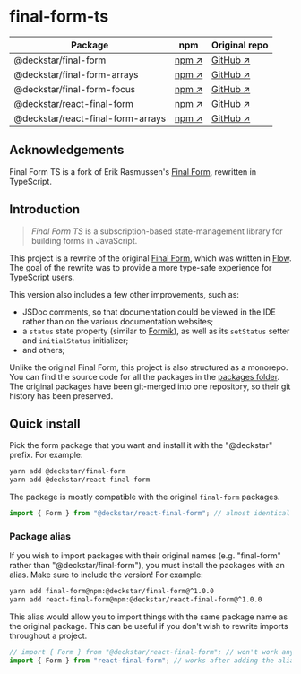 # final-form-ts

| Package                           | npm                                                                       | Original repo                                                      |
| --------------------------------- | ------------------------------------------------------------------------- | ------------------------------------------------------------------ |
| @deckstar/final-form              | [npm ↗️](https://www.npmjs.com/package/@deckstar/final-form)              | [GitHub ↗️](https://github.com/final-form/final-form)              |
| @deckstar/final-form-arrays       | [npm ↗️](https://www.npmjs.com/package/@deckstar/final-form-arrays)       | [GitHub ↗️](https://github.com/final-form/final-form-arrays)       |
| @deckstar/final-form-focus        | [npm ↗️](https://www.npmjs.com/package/@deckstar/final-form-focus)        | [GitHub ↗️](https://github.com/final-form/final-form-focus)        |
| @deckstar/react-final-form        | [npm ↗️](https://www.npmjs.com/package/@deckstar/react-final-form)        | [GitHub ↗️](https://github.com/final-form/react-final-form)        |
| @deckstar/react-final-form-arrays | [npm ↗️](https://www.npmjs.com/package/@deckstar/react-final-form-arrays) | [GitHub ↗️](https://github.com/final-form/react-final-form-arrays) |

## Acknowledgements

Final Form TS is a fork of Erik Rasmussen's [Final Form](https://final-form.org), rewritten in TypeScript.

## Introduction

> _Final Form TS_ is a subscription-based state-management library for building forms in JavaScript.

This project is a rewrite of the original [Final Form](https://final-form.org), which was written in [Flow](https://flow.org). The goal of the rewrite was to provide a more type-safe experience for TypeScript users.

This version also includes a few other improvements, such as:

- JSDoc comments, so that documentation could be viewed in the IDE rather than on the various documentation websites;
- a `status` state property (similar to [Formik](https://formik.org/docs/api/formik#status-any)), as well as its `setStatus` setter and `initialStatus` initializer;
- and others;

Unlike the original Final Form, this project is also structured as a monorepo. You can find the source code for all the packages in the [packages folder](https://github.com/Deckstar/final-form-ts/tree/main/packages). The original packages have been git-merged into one repository, so their git history has been preserved.

## Quick install

Pick the form package that you want and install it with the "@deckstar" prefix. For example:

```bash
yarn add @deckstar/final-form
yarn add @deckstar/react-final-form
```

The package is mostly compatible with the original `final-form` packages.

```ts
import { Form } from "@deckstar/react-final-form"; // almost identical to the original react-final-form
```

### Package alias

If you wish to import packages with their original names (e.g. "final-form" rather than "@deckstar/final-form"), you must install the packages with an alias. Make sure to include the version! For example:

```bash
yarn add final-form@npm:@deckstar/final-form@^1.0.0
yarn add react-final-form@npm:@deckstar/react-final-form@^1.0.0
```

This alias would allow you to import things with the same package name as the original package. This can be useful if you don't wish to rewrite imports throughout a project.

```ts
// import { Form } from "@deckstar/react-final-form"; // won't work anymore
import { Form } from "react-final-form"; // works after adding the alias!
```
